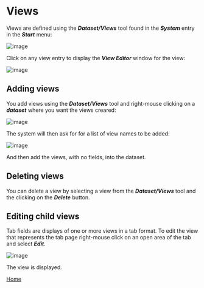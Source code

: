 # Views

Views are defined using the ***Dataset/Views*** tool found in the ***System*** entry in the ***Start***
menu:

![image](/help/info/images/Ds1.png)

Click on any view entry to display the ***View Editor*** window for the view:

![image](/help/info/images/Vw1.png)

## Adding views

You add views using the ***Dataset/Views*** tool and right-mouse clicking on a ***dataset*** where you want the 
views creared:

![image](/help/info/images/Va1.png)

The system will then ask for for a list of view names to be added:

![image](/help/info/images/Va2.png)

And then add the views, with no fields, into the dataset.

## Deleting views 

You can delete a view by selecting a view from the ***Dataset/Views*** tool and the clicking on the ***Delete***
button.

## Editing child views

Tab fields are displays of one or more views in a tab format.  To edit the view that represents the tab page
right-mouse click on an open area of the tab and select ***Edit***.

![image](/help/info/images/Vw2.png)

The view is displayed.

[Home](../README.md)
